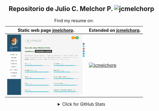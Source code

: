 <h2 align="center"> 
   <i class="fab fa-github" style="color:rgb(252,109,38);" aria-hidden="true"></i>
   Repositorio de Julio C. Melchor P.  <img src="https://visitor-badge.laobi.icu/badge?page_id=jcmelchorp.jcmelchorp" alt="jcmelchorp" /></h2>


<table align="center">
   <caption>Find my resume on:</caption>
   <thead>
      <tr>
        <th> Static web page <a href="https://jmelchorp.web.app/">jmelchorp</a>.</th>
        <th> Extended on <a href="https://jcmelchorp.web.app/">jcmelchorp</a>.</th>
      </tr>
   </thead>
   <tbody>
      <tr>
        <td>
          <div style="float:left;margin:0 auto">
            <a href="https://jcmelchorp.web.app/">
              <img src="https://raw.githubusercontent.com/JulioMelchorPinto/jcmelchor/master/public/images/screenshot01.png" alt="jmelchorp" height="200"/>
            </a>
          </div> 
        </td>
        <td>
          <div style="float:left;margin:0 auto">
            <a href="https://jcmelchorp.web.app/">
              <img src="https://raw.githubusercontent.com/jcmelchorp/jcmelchorp_site/master/src/assets/screenshots/screenshot04.png" alt="jcmelchorp" height="200" /> 
            </a>
          </div>
        </td>
     </tr>
  </tbody>
</table>

<details>
  <summary align="center">Click for GitHub Stats</summary>
  <p align="center">
   <img src="https://github-readme-stats.vercel.app/api/top-langs/?username=jcmelchorp&layout=compact&theme=dark" alt="jcmelchorp" />
  <img src="https://github-profile-trophy.vercel.app/?username=jcmelchorp&theme=onedark&row=1&column=7" alt="jcmelchorp" />
  <img src="https://github-readme-stats.vercel.app/api?username=jcmelchorp&show_icons=true&locale=es&theme=dark&include_all_commits=true" alt="jcmelchorp" />
  <img src="https://github-readme-streak-stats.herokuapp.com/?user=jcmelchorp&theme=dark" alt="jcmelchorp" />
    </p>
</details>

[1]: https://jmelchorp.web.app/ "jmelchorp"
[2]: https://jcmelchorp.web.app/ "jcmelchorp"
